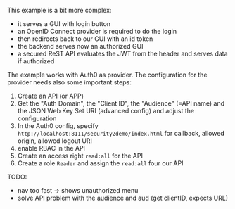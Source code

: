 This example is a bit more complex:
- it serves a GUI with login button
- an OpenID Connect provider is required to do the login 
- then redirects back to our GUI with an id token 
- the backend serves now an authorized GUI
- a secured ReST API evaluates the JWT from the header and serves data if authorized

The example works with Auth0 as provider. The configuration for the provider needs also some important steps:

1. Create an API (or APP)
2. Get the "Auth Domain", the "Client ID", the "Audience" (=API name) and the JSON Web Key Set URI (advanced config) and adjust the configuration
3. In the Auth0 config, specify `http://localhost:8111/security2demo/index.html` for callback, allowed origin, allowed logout URI
4. enable RBAC in the API
5. Create an access right `read:all` for the API
6. Create a role `Reader` and assign the `read:all` four our API

TODO: 
- nav too fast -> shows unauthorized menu
- solve API problem with the audience and aud (get clientID, expects URL)